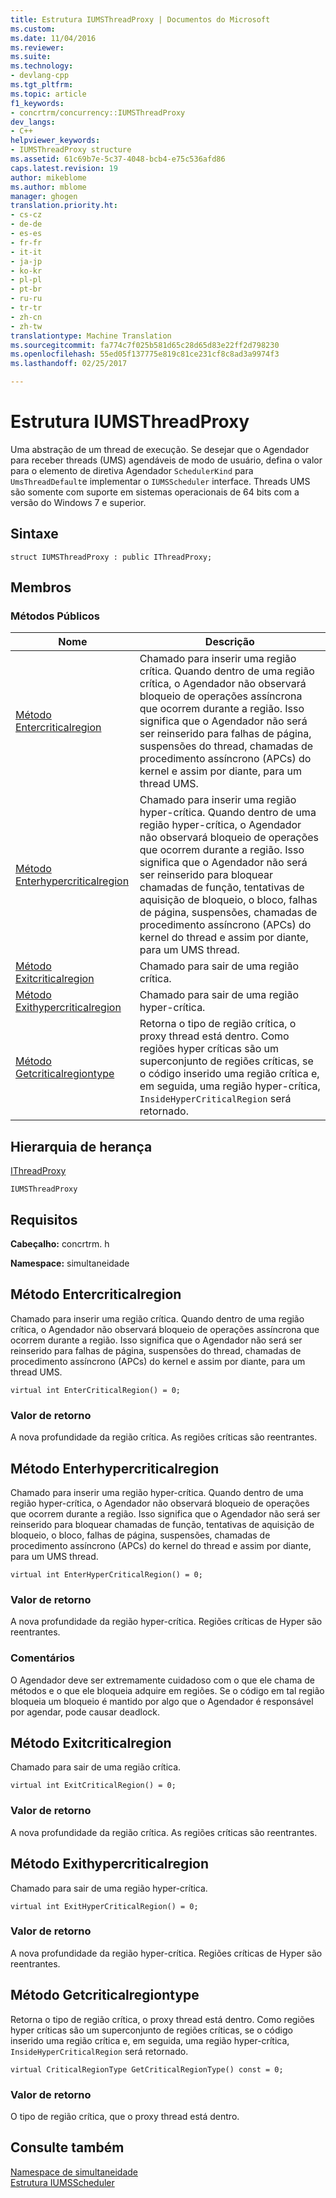 ```yaml
---
title: Estrutura IUMSThreadProxy | Documentos do Microsoft
ms.custom: 
ms.date: 11/04/2016
ms.reviewer: 
ms.suite: 
ms.technology:
- devlang-cpp
ms.tgt_pltfrm: 
ms.topic: article
f1_keywords:
- concrtrm/concurrency::IUMSThreadProxy
dev_langs:
- C++
helpviewer_keywords:
- IUMSThreadProxy structure
ms.assetid: 61c69b7e-5c37-4048-bcb4-e75c536afd86
caps.latest.revision: 19
author: mikeblome
ms.author: mblome
manager: ghogen
translation.priority.ht:
- cs-cz
- de-de
- es-es
- fr-fr
- it-it
- ja-jp
- ko-kr
- pl-pl
- pt-br
- ru-ru
- tr-tr
- zh-cn
- zh-tw
translationtype: Machine Translation
ms.sourcegitcommit: fa774c7f025b581d65c28d65d83e22ff2d798230
ms.openlocfilehash: 55ed05f137775e819c81ce231cf8c8ad3a9974f3
ms.lasthandoff: 02/25/2017

---
```

# <a name="iumsthreadproxy-structure"></a>Estrutura IUMSThreadProxy
Uma abstração de um thread de execução. Se desejar que o Agendador para receber threads (UMS) agendáveis de modo de usuário, defina o valor para o elemento de diretiva Agendador `SchedulerKind` para `UmsThreadDefault`e implementar o `IUMSScheduler` interface. Threads UMS são somente com suporte em sistemas operacionais de 64 bits com a versão do Windows 7 e superior.  
  
## <a name="syntax"></a>Sintaxe  
  
```
struct IUMSThreadProxy : public IThreadProxy;
```  
  
## <a name="members"></a>Membros  
  
### <a name="public-methods"></a>Métodos Públicos  
  
|Nome|Descrição|  
|----------|-----------------|  
|[Método Entercriticalregion](#entercriticalregion)|Chamado para inserir uma região crítica. Quando dentro de uma região crítica, o Agendador não observará bloqueio de operações assíncrona que ocorrem durante a região. Isso significa que o Agendador não será ser reinserido para falhas de página, suspensões do thread, chamadas de procedimento assíncrono (APCs) do kernel e assim por diante, para um thread UMS.|  
|[Método Enterhypercriticalregion](#enterhypercriticalregion)|Chamado para inserir uma região hyper-crítica. Quando dentro de uma região hyper-crítica, o Agendador não observará bloqueio de operações que ocorrem durante a região. Isso significa que o Agendador não será ser reinserido para bloquear chamadas de função, tentativas de aquisição de bloqueio, o bloco, falhas de página, suspensões, chamadas de procedimento assíncrono (APCs) do kernel do thread e assim por diante, para um UMS thread.|  
|[Método Exitcriticalregion](#exitcriticalregion)|Chamado para sair de uma região crítica.|  
|[Método Exithypercriticalregion](#exithypercriticalregion)|Chamado para sair de uma região hyper-crítica.|  
|[Método Getcriticalregiontype](#getcriticalregiontype)|Retorna o tipo de região crítica, o proxy thread está dentro. Como regiões hyper críticas são um superconjunto de regiões críticas, se o código inserido uma região crítica e, em seguida, uma região hyper-crítica, `InsideHyperCriticalRegion` será retornado.|  
  
## <a name="inheritance-hierarchy"></a>Hierarquia de herança  
 [IThreadProxy](ithreadproxy-structure.md)  
  
 `IUMSThreadProxy`  
  
## <a name="requirements"></a>Requisitos  
 **Cabeçalho:** concrtrm. h  
  
 **Namespace:** simultaneidade  
  
##  <a name="a-nameentercriticalregiona--iumsthreadproxyentercriticalregion-method"></a><a name="entercriticalregion"></a>Método Entercriticalregion  
 Chamado para inserir uma região crítica. Quando dentro de uma região crítica, o Agendador não observará bloqueio de operações assíncrona que ocorrem durante a região. Isso significa que o Agendador não será ser reinserido para falhas de página, suspensões do thread, chamadas de procedimento assíncrono (APCs) do kernel e assim por diante, para um thread UMS.  
  
```
virtual int EnterCriticalRegion() = 0;
```  
  
### <a name="return-value"></a>Valor de retorno  
 A nova profundidade da região crítica. As regiões críticas são reentrantes.  
  
##  <a name="a-nameenterhypercriticalregiona--iumsthreadproxyenterhypercriticalregion-method"></a><a name="enterhypercriticalregion"></a>Método Enterhypercriticalregion  
 Chamado para inserir uma região hyper-crítica. Quando dentro de uma região hyper-crítica, o Agendador não observará bloqueio de operações que ocorrem durante a região. Isso significa que o Agendador não será ser reinserido para bloquear chamadas de função, tentativas de aquisição de bloqueio, o bloco, falhas de página, suspensões, chamadas de procedimento assíncrono (APCs) do kernel do thread e assim por diante, para um UMS thread.  
  
```
virtual int EnterHyperCriticalRegion() = 0;
```  
  
### <a name="return-value"></a>Valor de retorno  
 A nova profundidade da região hyper-crítica. Regiões críticas de Hyper são reentrantes.  
  
### <a name="remarks"></a>Comentários  
 O Agendador deve ser extremamente cuidadoso com o que ele chama de métodos e o que ele bloqueia adquire em regiões. Se o código em tal região bloqueia um bloqueio é mantido por algo que o Agendador é responsável por agendar, pode causar deadlock.  
  
##  <a name="a-nameexitcriticalregiona--iumsthreadproxyexitcriticalregion-method"></a><a name="exitcriticalregion"></a>Método Exitcriticalregion  
 Chamado para sair de uma região crítica.  
  
```
virtual int ExitCriticalRegion() = 0;
```  
  
### <a name="return-value"></a>Valor de retorno  
 A nova profundidade da região crítica. As regiões críticas são reentrantes.  
  
##  <a name="a-nameexithypercriticalregiona--iumsthreadproxyexithypercriticalregion-method"></a><a name="exithypercriticalregion"></a>Método Exithypercriticalregion  
 Chamado para sair de uma região hyper-crítica.  
  
```
virtual int ExitHyperCriticalRegion() = 0;
```  
  
### <a name="return-value"></a>Valor de retorno  
 A nova profundidade da região hyper-crítica. Regiões críticas de Hyper são reentrantes.  
  
##  <a name="a-namegetcriticalregiontypea--iumsthreadproxygetcriticalregiontype-method"></a><a name="getcriticalregiontype"></a>Método Getcriticalregiontype  
 Retorna o tipo de região crítica, o proxy thread está dentro. Como regiões hyper críticas são um superconjunto de regiões críticas, se o código inserido uma região crítica e, em seguida, uma região hyper-crítica, `InsideHyperCriticalRegion` será retornado.  
  
```
virtual CriticalRegionType GetCriticalRegionType() const = 0;
```  
  
### <a name="return-value"></a>Valor de retorno  
 O tipo de região crítica, que o proxy thread está dentro.  
  
## <a name="see-also"></a>Consulte também  
 [Namespace de simultaneidade](concurrency-namespace.md)   
 [Estrutura IUMSScheduler](iumsscheduler-structure.md)

